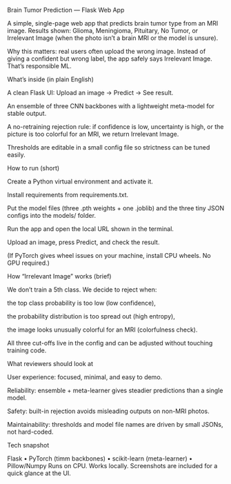 Brain Tumor Prediction — Flask Web App

A simple, single-page web app that predicts brain tumor type from an MRI image.
Results shown: Glioma, Meningioma, Pituitary, No Tumor, or Irrelevant Image (when the photo isn’t a brain MRI or the model is unsure).

Why this matters: real users often upload the wrong image. Instead of giving a confident but wrong label, the app safely says Irrelevant Image. That’s responsible ML.

What’s inside (in plain English)

A clean Flask UI: Upload an image → Predict → See result.

An ensemble of three CNN backbones with a lightweight meta-model for stable output.

A no-retraining rejection rule: if confidence is low, uncertainty is high, or the picture is too colorful for an MRI, we return Irrelevant Image.

Thresholds are editable in a small config file so strictness can be tuned easily.

How to run (short)

Create a Python virtual environment and activate it.

Install requirements from requirements.txt.

Put the model files (three .pth weights + one .joblib) and the three tiny JSON configs into the models/ folder.

Run the app and open the local URL shown in the terminal.

Upload an image, press Predict, and check the result.

(If PyTorch gives wheel issues on your machine, install CPU wheels. No GPU required.)

How “Irrelevant Image” works (brief)

We don’t train a 5th class. We decide to reject when:

the top class probability is too low (low confidence),

the probability distribution is too spread out (high entropy),

the image looks unusually colorful for an MRI (colorfulness check).

All three cut-offs live in the config and can be adjusted without touching training code.

What reviewers should look at

User experience: focused, minimal, and easy to demo.

Reliability: ensemble + meta-learner gives steadier predictions than a single model.

Safety: built-in rejection avoids misleading outputs on non-MRI photos.

Maintainability: thresholds and model file names are driven by small JSONs, not hard-coded.

Tech snapshot

Flask • PyTorch (timm backbones) • scikit-learn (meta-learner) • Pillow/Numpy
Runs on CPU. Works locally. Screenshots are included for a quick glance at the UI.
